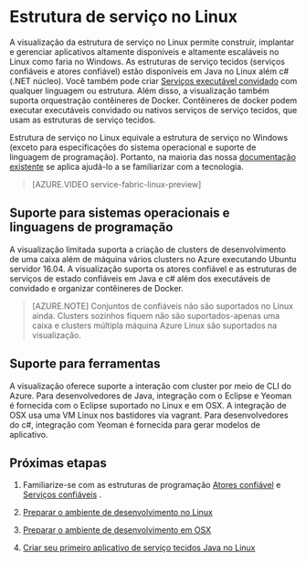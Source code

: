 <properties
   pageTitle="Serviço Azure tecidos no Linux | Microsoft Azure"
   description="Serviço tecidos clusters oferecem suporte a Linux e Java, que significa que você poderá implantar e aplicativos de serviço tecidos host escritos em Java e c# no Linux."
   services="service-fabric"
   documentationCenter=".net"
   authors="mani-ramaswamy"
   manager="timlt"
   editor=""/>

<tags
   ms.service="service-fabric"
   ms.devlang="Java"
   ms.topic="article"
   ms.tgt_pltfrm="NA"
   ms.workload="NA"
   ms.date="09/26/2016"
   ms.author="SubramaR"/>

# <a name="service-fabric-on-linux"></a>Estrutura de serviço no Linux

A visualização da estrutura de serviço no Linux permite construir, implantar e gerenciar aplicativos altamente disponíveis e altamente escaláveis no Linux como faria no Windows. As estruturas de serviço tecidos (serviços confiáveis e atores confiável) estão disponíveis em Java no Linux além c# (.NET núcleo).  Você também pode criar [Serviços executável convidado](service-fabric-deploy-existing-app.md) com qualquer linguagem ou estrutura. Além disso, a visualização também suporta orquestração contêineres de Docker. Contêineres de docker podem executar executáveis convidado ou nativos serviços de serviço tecidos, que usam as estruturas de serviço tecidos.

Estrutura de serviço no Linux equivale a estrutura de serviço no Windows (exceto para especificações do sistema operacional e suporte de linguagem de programação). Portanto, na maioria das nossa [documentação existente](http://aka.ms/servicefabricdocs) se aplica ajudá-lo a se familiarizar com a tecnologia.

> [AZURE.VIDEO service-fabric-linux-preview]

## <a name="supported-operating-systems-and-programming-languages"></a>Suporte para sistemas operacionais e linguagens de programação

A visualização limitada suporta a criação de clusters de desenvolvimento de uma caixa além de máquina vários clusters no Azure executando Ubuntu servidor 16.04. A visualização suporta os atores confiável e as estruturas de serviços de estado confiáveis em Java e c# além dos executáveis de convidado e organizar contêineres de Docker.  

>[AZURE.NOTE] Conjuntos de confiáveis não são suportados no Linux ainda. Clusters sozinhos fiquem não são suportados-apenas uma caixa e clusters múltipla máquina Azure Linux são suportados na visualização.

## <a name="supported-tooling"></a>Suporte para ferramentas

A visualização oferece suporte a interação com cluster por meio de CLI do Azure. Para desenvolvedores de Java, integração com o Eclipse e Yeoman é fornecida com o Eclipse suportado no Linux e em OSX. A integração de OSX usa uma VM Linux nos bastidores via vagrant. Para desenvolvedores do c#, integração com Yeoman é fornecida para gerar modelos de aplicativo.

## <a name="next-steps"></a>Próximas etapas


1. Familiarize-se com as estruturas de programação [Atores confiável](service-fabric-reliable-actors-introduction.md) e [Serviços confiáveis](service-fabric-reliable-services-introduction.md) .

2. [Preparar o ambiente de desenvolvimento no Linux](service-fabric-get-started-linux.md)

3. [Preparar o ambiente de desenvolvimento em OSX](service-fabric-get-started-mac.md)

4. [Criar seu primeiro aplicativo de serviço tecidos Java no Linux](service-fabric-create-your-first-linux-application-with-java.md)
